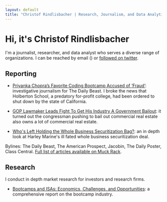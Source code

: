 ```yaml
---
layout: default
title: "Christof Rindlisbacher | Research, Journalism, and Data Analytics"
---
```


# Hi, it's Christof Rindlisbacher

I'm a journalist, researcher, and data analyst who serves a diverse range of organizations. I can be reached by email (<a href="javascript:location='mailto:\u0063\u0072\u0069\u006e\u0064\u006c\u0069\u0073\u0062\u0061\u0063\u0068\u0065\u0072\u0040\u0062\u0072\u0061\u006e\u0064\u0065\u0069\u0073\u002e\u0065\u0064\u0075';void 0"><script type="text/javascript">document.write('\u0063\u0072\u0069\u006e\u0064\u006c\u0069\u0073\u0062\u0061\u0063\u0068\u0065\u0072\u0040\u0062\u0072\u0061\u006e\u0064\u0065\u0069\u0073\u002e\u0065\u0064\u0075')</script></a>) or [followed on twitter](https://twitter.com/brokenimageheap). 

## Reporting

+ [Priyanka Chopra’s Favorite Coding Bootcamp Accused of ‘Fraud’](https://www.thedailybeast.com/priyanka-chopras-favorite-coding-bootcamp-holberton-accused-of-fraud): investigative journalism for The Daily Beast. I broke the news that Holberton School, a predatory for-profit college, had been ordered to shut down by the state of California. 

+ [GOP Lawmaker Leads Fight To Get His Industry A Government Bailout](https://www.dailyposter.com/p/gop-lawmaker-leads-fight-to-get-his): it turned out the congressman pushing to bail out commercial real estate also owns a lot of commercial real estate.

+ [Who's Left Holding the Whole Business Securitization Bag?](https://bagholderreport.substack.com/p/whos-left-holding-the-whole-business): an in depth look at Harley Marine's ill fated whole business securitization deal.

Bylines: The Daily Beast, The American Prospect, Jacobin, The Daily Poster, Class Central. [Full list of articles available on Muck Rack](https://muckrack.com/christof-rindlisbacher).

## Research

I conduct in depth market research for investors and research firms.

+ [Bootcamps and ISAs: Economics, Challenges, and Opportunities](https://www.classcentral.com/report/bootcamps-and-isas/): a comprehensive report on the bootcamp industry.
